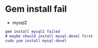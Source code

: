 # Gem install fail

- mysql2

```m
gem install mysql2 failed
# maybe should install mysql-devel first
sudo yum install mysql-devel
```
